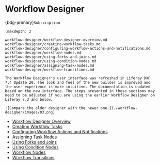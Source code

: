 # Workflow Designer

{bdg-primary}`Subscription`


```{toctree}
:maxdepth: 3

workflow-designer/workflow-designer-overview.md
workflow-designer/creating-workflow-tasks.md
workflow-designer/configuring-workflow-actions-and-notifications.md
workflow-designer/workflow-nodes.md
workflow-designer/using-forks-and-joins.md
workflow-designer/using-condition-nodes.md
workflow-designer/assigning-task-nodes.md
workflow-designer/workflow-transitions.md
```

```{note}
The Workflow Designer's user interface was refreshed in Liferay DXP 7.4 Update 20. The look and feel of the new builder is improved and the user experience is more intuitive. The documentation is updated based on the new interface. The steps presented in these sections may need to be adjusted if you are using the earlier Workflow Designer on Liferay 7.3 and below.

![Compare the older designer with the newer one.](./workflow-designer/images/03.png)
```

- [Workflow Designer Overview](./workflow-designer/workflow-designer-overview.md)
- [Creating Workflow Tasks](./workflow-designer/creating-workflow-tasks.md)
- [Configuring Workflow Actions and Notifications](./workflow-designer/configuring-workflow-actions-and-notifications.md)
- [Assigning Task Nodes](./workflow-designer/assigning-task-nodes.md)
- [Using Forks and Joins](./workflow-designer/using-forks-and-joins.md)
- [Using Condition Nodes](./workflow-designer/using-condition-nodes.md)
- [Workflow Nodes](./workflow-designer/workflow-nodes.md)
- [Workflow Transitions](./workflow-designer/workflow-transitions.md)
